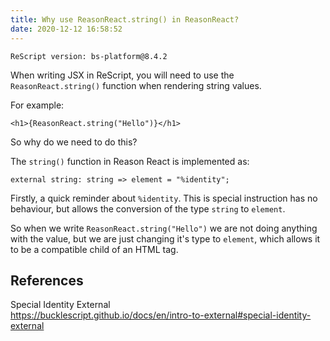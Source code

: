 ```yaml
---
title: Why use ReasonReact.string() in ReasonReact?
date: 2020-12-12 16:58:52
---
```


```
ReScript version: bs-platform@8.4.2
```

When writing JSX in ReScript, you will need to use the `ReasonReact.string()` function when rendering string values.

For example:

```res
<h1>{ReasonReact.string("Hello")}</h1>
```

So why do we need to do this?

The `string()` function in Reason React is implemented as:

```res
external string: string => element = "%identity";
```

Firstly, a quick reminder about `%identity`. This is special instruction has no behaviour, but allows the conversion of the type `string` to `element`.

So when we write `ReasonReact.string("Hello")` we are not doing anything with the value, but we are just changing it's type to `element`, which allows it to be a compatible child of an HTML tag.

## References

Special Identity External  
https://bucklescript.github.io/docs/en/intro-to-external#special-identity-external

